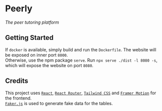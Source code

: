 # Peerly

_The peer tutoring platform_

## Getting Started

If `docker` is available, simply build and run the `Dockerfile`. The website will be exposed on inner port `8000`.\
Otherwise, use the npm package `serve`. Run `npx serve ./dist -l 8080 -s`, which will expose the website on port `8080`.

## Credits

This project uses [`React`](https://react.dev/), [`React Router`](https://reactrouter.com/), [`Tailwind CSS`](https://tailwindcss.com/) and [`Framer Motion`](https://www.framer.com/motion) for the frontend.\
[`Faker.js`](https://fakerjs.dev/) is used to generate fake data for the tables.
